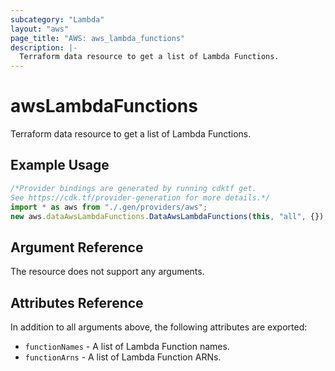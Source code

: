 ```yaml
---
subcategory: "Lambda"
layout: "aws"
page_title: "AWS: aws_lambda_functions"
description: |-
  Terraform data resource to get a list of Lambda Functions.
---
```


# awsLambdaFunctions

Terraform data resource to get a list of Lambda Functions.

## Example Usage

```typescript
/*Provider bindings are generated by running cdktf get.
See https://cdk.tf/provider-generation for more details.*/
import * as aws from "./.gen/providers/aws";
new aws.dataAwsLambdaFunctions.DataAwsLambdaFunctions(this, "all", {});

```

## Argument Reference

The resource does not support any arguments.

## Attributes Reference

In addition to all arguments above, the following attributes are exported:

* `functionNames` - A list of Lambda Function names.
* `functionArns` - A list of Lambda Function ARNs.
